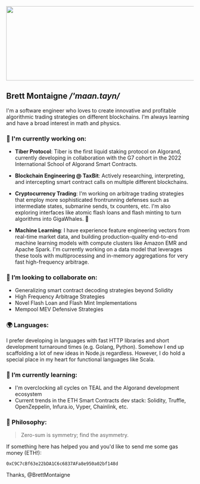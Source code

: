 <div align="center" ><img src="https://forex-station.com/download/file.php?id=3326577" width="540" height="200" /></div>

## Brett Montaigne  */'maan.tayn/*

I'm a software engineer who loves to create innovative and profitable algorithmic trading strategies on different blockchains. I'm always learning and have a broad interest in math and physics.

### 🔭 I'm currently working on:


* **Tiber Protocol**: Tiber is the first liquid staking protocol on Algorand, currently developing in collaboration with the G7 cohort in the 2022 International School of Algorand Smart Contracts.

* **Blockchain Engineering @ TaxBit**: Actively researching, interpreting, and intercepting smart contract calls on multiple different blockchains.

* **Cryptocurrency Trading**: I'm working on arbitrage trading strategies that employ more sophisticated frontrunning defenses such as intermediate states, submarine sends, tx counters, etc. I'm also exploring interfaces like atomic flash loans and flash minting to turn algorithms into GigaWhales. 🐋

* **Machine Learning**: I have experience feature engineering vectors from real-time market data, and building production-quality end-to-end machine learning models with compute clusters like Amazon EMR and Apache Spark. I'm currently working on a data model that leverages these tools with multiprocessing and in-memory aggregations for very fast high-frequency arbitrage.

### 🤝 I’m looking to collaborate on:

* Generalizing smart contract decoding strategies beyond Solidity
* High Frequency Arbitrage Strategies
* Novel Flash Loan and Flash Mint Implementations
* Mempool MEV Defensive Strategies

### 🌍 Languages:
I prefer developing in languages with fast HTTP libraries and short development turnaround times (e.g. Golang, Python). 
Somehow I end up scaffolding a lot of new ideas in Node.js regardless.
However, I do hold a special place in my heart for functional languages like Scala.

### 🌱 I’m currently learning:
* I'm overclocking all cycles on TEAL and the Algorand development ecosystem
* Current trends in the ETH Smart Contracts dev stack: Solidity, Truffle, OpenZeppelin, Infura.io, Vyper, Chainlink, etc.

### 🧘 Philosophy: 
> Zero-sum is symmetry; find the asymmetry. 


If something here has helped you and you'd like to send me some gas money (ETH!):

`0xC9C7cBf63e22bDA1C6c6837AFa8e950a02bf148d`

Thanks, @BrettMontaigne
